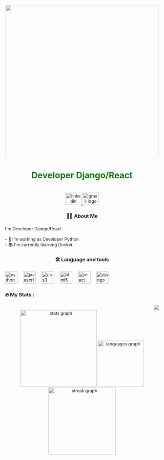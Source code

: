 <div align="center">
  <img height="500" src="https://i.gifer.com/Bc2O.gif"  />
</div>

###

<h1 align="center" style="color:green">Developer Django/React</h1>

###

<br clear="both">

<div align="center">
  <a href="https://www.linkedin.com/in/joelas-randrianjafy-8b6549256/" target="_blank">
    <img src="https://raw.githubusercontent.com/maurodesouza/profile-readme-generator/master/src/assets/icons/social/linkedin/default.svg" width="52" height="40" alt="linkedin logo"  />
  </a>
  <a href="ariman.pgrm@gmail.com" target="_blank">
    <img src="https://raw.githubusercontent.com/maurodesouza/profile-readme-generator/master/src/assets/icons/social/gmail/default.svg" width="52" height="40" alt="gmail logo"  />
  </a>
</div>

###

<h3 align="center">👩‍💻  About Me</h3>

###

<p align="left">I'm Developer Django/React<br><br>- 🔭 I’m working as Developer Python<br>- 📚 I'm currently learning Docker</p>

###

<h3 align="center">🛠 Language and tools</h3>

###

<div align="left">
  <img src="https://cdn.jsdelivr.net/gh/devicons/devicon/icons/python/python-original.svg" height="40" alt="python logo"  />
  <img width="12" />
  <img src="https://cdn.jsdelivr.net/gh/devicons/devicon/icons/javascript/javascript-original.svg" height="40" alt="javascript logo"  />
  <img width="12" />
  <img src="https://cdn.jsdelivr.net/gh/devicons/devicon/icons/css3/css3-original.svg" height="40" alt="css3 logo"  />
  <img width="12" />
  <img src="https://cdn.jsdelivr.net/gh/devicons/devicon/icons/html5/html5-original.svg" height="40" alt="html5 logo"  />
  <img width="12" />
  <img src="https://cdn.jsdelivr.net/gh/devicons/devicon/icons/react/react-original.svg" height="40" alt="react logo"  />
  <img width="12" />
  <img src="https://cdn.jsdelivr.net/gh/devicons/devicon/icons/django/django-plain.svg" height="40" alt="django logo"  />
</div>

###

<h3 align="left">🔥   My Stats :</h3>

###

<img align="right" src="https://visitor-badge.laobi.icu/badge?page_id=hkjls.hkjls&"  />

###

<br clear="both">

<div align="center">
  <img src="https://github-readme-stats.vercel.app/api?username=hkjls&hide_title=false&hide_rank=false&show_icons=true&include_all_commits=true&count_private=true&disable_animations=false&theme=dracula&locale=en&hide_border=false&order=1" height="250" alt="stats graph"  />
  <img src="https://github-readme-stats.vercel.app/api/top-langs?username=hkjls&locale=en&hide_title=false&layout=compact&card_width=320&langs_count=5&theme=dracula&hide_border=false&order=2" height="150" alt="languages graph"  />
  <img src="https://streak-stats.demolab.com?user=hkjls&locale=en&mode=daily&theme=dark&hide_border=false&border_radius=5&order=3" height="220" alt="streak graph"  />
</div>

###
